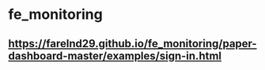 # fe_monitoring

## https://farelnd29.github.io/fe_monitoring/paper-dashboard-master/examples/sign-in.html
